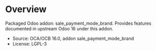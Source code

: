 # Overview

Packaged Odoo addon: sale_payment_mode_brand. Provides features documented in upstream Odoo 16 under this addon.

- Source: OCA/OCB 16.0, addon sale_payment_mode_brand
- License: LGPL-3

